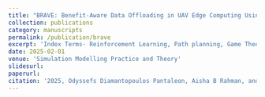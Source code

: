 ```yaml
---
title: "BRAVE: Benefit-Aware Data Offloading in UAV Edge Computing Using Multi-Agent Reinforcement Learning"
collection: publications
category: manuscripts
permalink: /publication/brave
excerpt: 'Index Terms- Reinforcement Learning, Path planning, Game Theory'
date: 2025-02-01
venue: 'Simulation Modelling Practice and Theory'
slidesurl: 
paperurl: 
citation: '2025, Odyssefs Diamantopoulos Pantaleon, Aisha B Rahman, and E. E. Tsiropoulou, "BRAVE: Benefit-Aware Data Offloading in UAV Edge Computing Using Multi-Agent Reinforcement Learning", Simulation Modelling Practice and Theory Journal, Under Revision'
---
```


